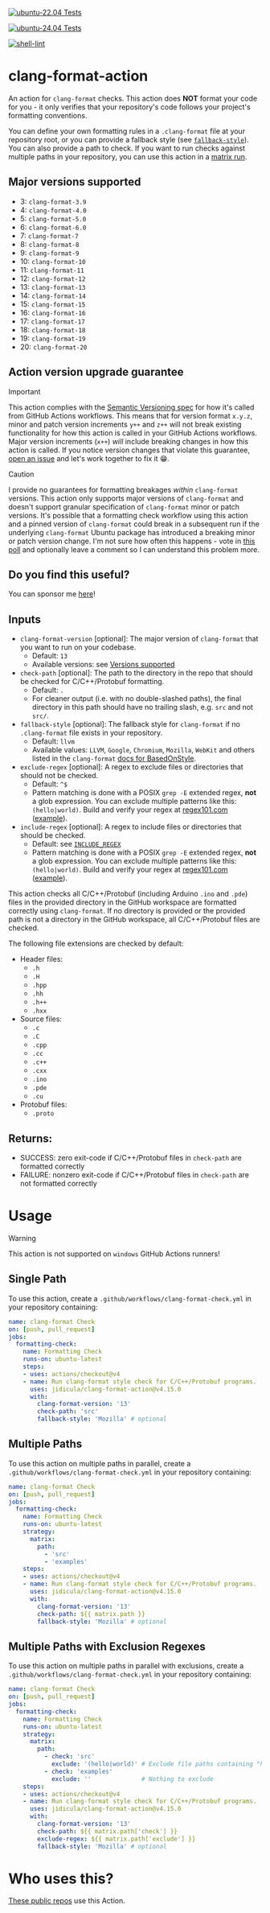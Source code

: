 [![ubuntu-22.04 Tests](https://github.com/jidicula/clang-format-action/actions/workflows/test-ubuntu-22.04.yml/badge.svg)](https://github.com/jidicula/clang-format-action/actions/workflows/test-ubuntu-22.04.yml)

[![ubuntu-24.04 Tests](https://github.com/jidicula/clang-format-action/actions/workflows/test-ubuntu-24.04.yml/badge.svg)](https://github.com/jidicula/clang-format-action/actions/workflows/test-ubuntu-24.04.yml)

[![shell-lint](https://github.com/jidicula/clang-format-action/workflows/shell-lint/badge.svg?branch=main)](https://github.com/jidicula/clang-format-action/actions?query=workflow%3Ashell-lint+branch%3Amain)


# clang-format-action
An action for `clang-format` checks. This action does **NOT** format your code for you - it only verifies that your repository's code follows your project's formatting conventions.

You can define your own formatting rules in a `.clang-format` file at your repository root, or you can provide a fallback style (see [`fallback-style`](#inputs)). You can also provide a path to check. If you want to run checks against multiple paths in your repository, you can use this action in a [matrix run](#multiple-paths).

## Major versions supported
* 3: `clang-format-3.9`
* 4: `clang-format-4.0`
* 5: `clang-format-5.0`
* 6: `clang-format-6.0`
* 7: `clang-format-7`
* 8: `clang-format-8`
* 9: `clang-format-9`
* 10: `clang-format-10`
* 11: `clang-format-11`
* 12: `clang-format-12`
* 13: `clang-format-13`
* 14: `clang-format-14`
* 15: `clang-format-15`
* 16: `clang-format-16`
* 17: `clang-format-17`
* 18: `clang-format-18`
* 19: `clang-format-19`
* 20: `clang-format-20`

## Action version upgrade guarantee

> [!IMPORTANT]
> This action complies with the [Semantic Versioning spec](https://semver.org) for how it's called from GitHub Actions workflows. This means that for version format `x.y.z`, minor and patch version increments `y++` and `z++` will not break existing functionality for how this action is called in your GitHub Actions workflows. Major version increments (`x++`) *will* include breaking changes in how this action is called. If you notice version changes that violate this guarantee, [open an issue](https://github.com/jidicula/clang-format-action/issues/new?template=Blank+issue) and let's work together to fix it 😁.

> [!CAUTION]
> I provide no guarantees for formatting breakages *within* `clang-format` versions. This action only supports major versions of `clang-format` and doesn't support granular specification of `clang-format` minor or patch versions. It's possible that a formatting check workflow using this action and a pinned version of `clang-format` could break in a subsequent run if the underlying `clang-format` Ubuntu package has introduced a breaking minor or patch version change. I'm not sure how often this happens - vote in [this poll](https://github.com/jidicula/clang-format-action/discussions/192) and optionally leave a comment so I can understand this problem more.

## Do you find this useful?

You can sponsor me [here](https://github.com/sponsors/jidicula)!

## Inputs
* `clang-format-version` [optional]: The major version of `clang-format` that you want to run on your codebase.
  * Default: `13`
  * Available versions: see [Versions supported](#major-versions-supported)
* `check-path` [optional]: The path to the directory in the repo that should be checked for C/C++/Protobuf formatting.
  * Default: `.`
  * For cleaner output (i.e. with no double-slashed paths), the final directory in this path should have no trailing slash, e.g. `src` and not `src/`.
* `fallback-style` [optional]: The fallback style for `clang-format` if no `.clang-format` file exists in your repository.
  * Default: `llvm`
  * Available values: `LLVM`, `Google`, `Chromium`, `Mozilla`, `WebKit` and others listed in the `clang-format` [docs for BasedOnStyle](https://clang.llvm.org/docs/ClangFormatStyleOptions.html#configurable-format-style-options).
* `exclude-regex` [optional]: A regex to exclude files or directories that should not be checked.
  * Default: `^$`
  * Pattern matching is done with a POSIX `grep -E` extended regex, **not** a glob expression. You can exclude multiple patterns like this: `(hello|world)`. Build and verify your regex at [regex101.com](https://regex101.com) ([example](https://regex101.com/r/llFcLy/7)).
* `include-regex` [optional]: A regex to include files or directories that should be checked.
  * Default: see [`INCLUDE_REGEX`](./check.sh#77)
  * Pattern matching is done with a POSIX `grep -E` extended regex, **not** a glob expression. You can exclude multiple patterns like this: `(hello|world)`. Build and verify your regex at [regex101.com](https://regex101.com) ([example](https://regex101.com/r/llFcLy/7)).

This action checks all C/C++/Protobuf (including Arduino `.ino` and `.pde`) files in the provided directory in the GitHub workspace are formatted correctly using `clang-format`. If no directory is provided or the provided path is not a directory in the GitHub workspace, all C/C++/Protobuf files are checked.

The following file extensions are checked by default:
* Header files:
  * `.h`
  * `.H`
  * `.hpp`
  * `.hh`
  * `.h++`
  * `.hxx `
* Source files:
  * `.c`
  * `.C`
  * `.cpp`
  * `.cc`
  * `.c++`
  * `.cxx`
  * `.ino`
  * `.pde`
  * `.cu`
* Protobuf files:
  * `.proto`

## Returns:

* SUCCESS: zero exit-code if C/C++/Protobuf files in `check-path` are formatted correctly
* FAILURE: nonzero exit-code if C/C++/Protobuf files in `check-path` are not formatted correctly

# Usage

> [!WARNING]
> This action is not supported on `windows` GitHub Actions runners!

## Single Path

To use this action, create a `.github/workflows/clang-format-check.yml` in your repository containing:

```yaml
name: clang-format Check
on: [push, pull_request]
jobs:
  formatting-check:
    name: Formatting Check
    runs-on: ubuntu-latest
    steps:
    - uses: actions/checkout@v4
    - name: Run clang-format style check for C/C++/Protobuf programs.
      uses: jidicula/clang-format-action@v4.15.0
      with:
        clang-format-version: '13'
        check-path: 'src'
        fallback-style: 'Mozilla' # optional
```

## Multiple Paths
To use this action on multiple paths in parallel, create a `.github/workflows/clang-format-check.yml` in your repository containing:

```yaml
name: clang-format Check
on: [push, pull_request]
jobs:
  formatting-check:
    name: Formatting Check
    runs-on: ubuntu-latest
    strategy:
      matrix:
        path:
          - 'src'
          - 'examples'
    steps:
    - uses: actions/checkout@v4
    - name: Run clang-format style check for C/C++/Protobuf programs.
      uses: jidicula/clang-format-action@v4.15.0
      with:
        clang-format-version: '13'
        check-path: ${{ matrix.path }}
        fallback-style: 'Mozilla' # optional
```

## Multiple Paths with Exclusion Regexes
To use this action on multiple paths in parallel with exclusions, create a `.github/workflows/clang-format-check.yml` in your repository containing:

```yaml
name: clang-format Check
on: [push, pull_request]
jobs:
  formatting-check:
    name: Formatting Check
    runs-on: ubuntu-latest
    strategy:
      matrix:
        path:
          - check: 'src'
            exclude: '(hello|world)' # Exclude file paths containing "hello" or "world"
          - check: 'examples'
            exclude: ''              # Nothing to exclude
    steps:
    - uses: actions/checkout@v4
    - name: Run clang-format style check for C/C++/Protobuf programs.
      uses: jidicula/clang-format-action@v4.15.0
      with:
        clang-format-version: '13'
        check-path: ${{ matrix.path['check'] }}
        exclude-regex: ${{ matrix.path['exclude'] }}
        fallback-style: 'Mozilla' # optional
```

# Who uses this?

[These public repos](https://github.com/search?q=%22uses%3A+jidicula%2Fclang-format-action%22+-user%3Ajidicula&type=code) use this Action.
